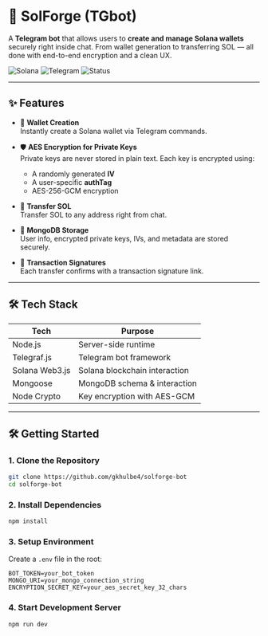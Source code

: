 # 🤖 SolForge (TGbot)

A **Telegram bot** that allows users to **create and manage Solana wallets** securely right inside chat. From wallet generation to transferring SOL — all done with end-to-end encryption and a clean UX.

![Solana](https://img.shields.io/badge/Solana-Blockchain-purple?style=for-the-badge)
![Telegram](https://img.shields.io/badge/Telegram-Bot-blue?style=for-the-badge)
![Status](https://img.shields.io/badge/Status-In%20Progress-yellow?style=for-the-badge)

---

## ✨ Features

- 🔐 **Wallet Creation**  
  Instantly create a Solana wallet via Telegram commands.

- 🛡️ **AES Encryption for Private Keys**  
  Private keys are never stored in plain text. Each key is encrypted using:

  - A randomly generated **IV**
  - A user-specific **authTag**
  - AES-256-GCM encryption

- 💸 **Transfer SOL**  
  Transfer SOL to any address right from chat.

- 💾 **MongoDB Storage**  
  User info, encrypted private keys, IVs, and metadata are stored securely.

- 📄 **Transaction Signatures**  
  Each transfer confirms with a transaction signature link.

---

## 🛠 Tech Stack

| Tech           | Purpose                       |
| -------------- | ----------------------------- |
| Node.js        | Server-side runtime           |
| Telegraf.js    | Telegram bot framework        |
| Solana Web3.js | Solana blockchain interaction |
| Mongoose       | MongoDB schema & interaction  |
| Node Crypto    | Key encryption with AES-GCM   |

---

## 🛠️ Getting Started

### 1. Clone the Repository

```bash
git clone https://github.com/gkhulbe4/solforge-bot
cd solforge-bot
```

### 2. Install Dependencies

```bash
npm install
```

### 3. Setup Environment

Create a `.env` file in the root:

```env
BOT_TOKEN=your_bot_token
MONGO_URI=your_mongo_connection_string
ENCRYPTION_SECRET_KEY=your_aes_secret_key_32_chars

```

### 4. Start Development Server

```bash
npm run dev
```
